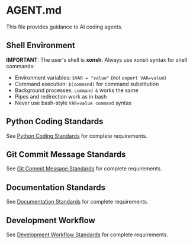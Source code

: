 # AGENT.md

This file provides guidance to AI coding agents.

## Shell Environment

**IMPORTANT**: The user's shell is **xonsh**. Always use xonsh syntax for shell commands:

- Environment variables: `$VAR = "value"` (not `export VAR=value`)
- Command execution: `$(command)` for command substitution
- Background processes: `command &` works the same
- Pipes and redirection work as in bash
- Never use bash-style `VAR=value command` syntax

## Python Coding Standards

See [Python Coding Standards](standards/python-coding.md) for complete requirements.

## Git Commit Message Standards

See [Git Commit Message Standards](standards/commit-messages.md) for complete requirements.

## Documentation Standards

See [Documentation Standards](standards/documentation.md) for complete requirements.

## Development Workflow

See [Development Workflow Standards](standards/workflow.md) for complete requirements.

